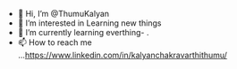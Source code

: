 - 👋 Hi, I’m @ThumuKalyan
- 👀 I’m interested in Learning new things
- 🌱 I’m currently learning everthing- .
- 📫 How to reach me ...https://www.linkedin.com/in/kalyanchakravarthithumu/

<!---
ThumuKalyan/ThumuKalyan is a ✨ special ✨ repository because its `README.md` (this file) appears on your GitHub profile.
You can click the Preview link to take a look at your changes.
--->
